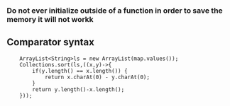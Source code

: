 ###  Do not ever initialize outside of a function in order to save the memory  it will not workk

## Comparator syntax

        ArrayList<String>ls = new ArrayList(map.values());
        Collections.sort(ls,((x,y)->{
            if(y.length() == x.length()) {
                return x.charAt(0) - y.charAt(0);
            }
            return y.length()-x.length();
        }));
